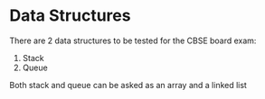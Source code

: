 # Data Structures

There are 2 data structures to be tested for the CBSE board exam:
1. Stack
2. Queue

Both stack and queue can be asked as an array and a linked list
